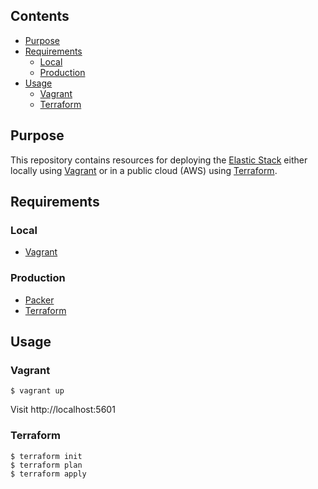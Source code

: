 ## Contents

- [Purpose](#purpose)
- [Requirements](#requirements)
  - [Local](#local)
  - [Production](#production)
- [Usage](#usage)
  - [Vagrant](#vagrant)
  - [Terraform](#terraform)

## Purpose

This repository contains resources for deploying the [Elastic Stack](https://www.elastic.co/) either locally using [Vagrant](https://www.vagrantup.com/) or in a public cloud (AWS) using [Terraform](https://www.terraform.io/).

## Requirements

### Local

- [Vagrant](https://www.vagrantup.com/downloads.html)

### Production

- [Packer](https://packer.io/downloads.html)
- [Terraform](https://www.terraform.io/downloads.html)

## Usage

### Vagrant

    $ vagrant up

Visit http://localhost:5601

### Terraform

    $ terraform init
    $ terraform plan
    $ terraform apply
